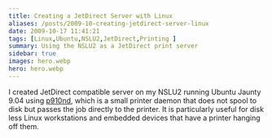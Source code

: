 ```yaml
---
title: Creating a JetDirect Server with Linux
aliases: /posts/2009-10-creating-jetdirect-server-linux
date: 2009-10-17 11:41:21
tags: [Linux,Ubuntu,NSLU2,JetDirect,Printing ]
summary: Using the NSLU2 as a JetDirect print server
sidebar: true
images: hero.webp
hero: hero.webp
---
```


I created JetDirect compatible server on my NSLU2 running Ubuntu Jaunty 9.04
using [p910nd](http://p910nd.sourceforge.net/), which is a small printer daemon
that does not spool to disk but passes the job directly to the printer. It is
particularly useful for disk less Linux workstations and embedded devices that
have a printer hanging off them.
